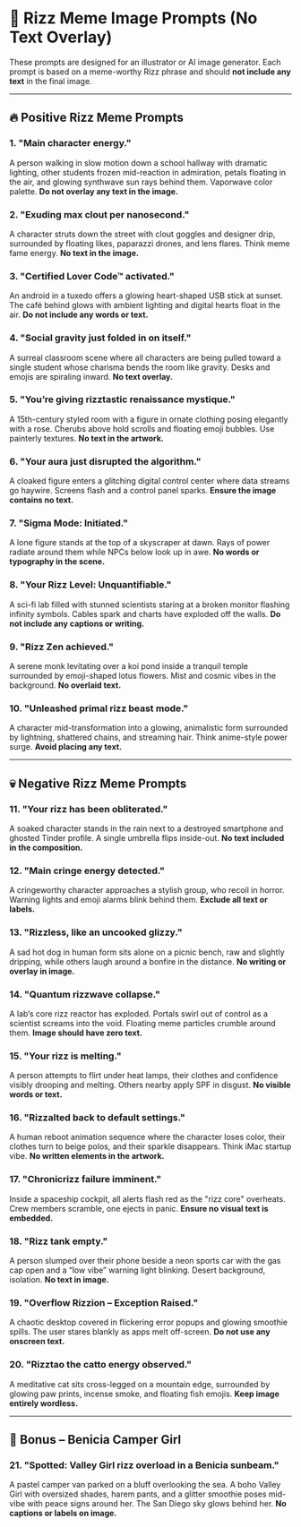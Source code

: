 
# 🎨 Rizz Meme Image Prompts (No Text Overlay)

These prompts are designed for an illustrator or AI image generator. Each prompt is based on a meme-worthy Rizz phrase and should **not include any text** in the final image.

---

## 🔥 Positive Rizz Meme Prompts

### 1. "Main character energy."
A person walking in slow motion down a school hallway with dramatic lighting, other students frozen mid-reaction in admiration, petals floating in the air, and glowing synthwave sun rays behind them. Vaporwave color palette. **Do not overlay any text in the image.**

### 2. "Exuding max clout per nanosecond."
A character struts down the street with clout goggles and designer drip, surrounded by floating likes, paparazzi drones, and lens flares. Think meme fame energy. **No text in the image.**

### 3. "Certified Lover Code™ activated."
An android in a tuxedo offers a glowing heart-shaped USB stick at sunset. The café behind glows with ambient lighting and digital hearts float in the air. **Do not include any words or text.**

### 4. "Social gravity just folded in on itself."
A surreal classroom scene where all characters are being pulled toward a single student whose charisma bends the room like gravity. Desks and emojis are spiraling inward. **No text overlay.**

### 5. "You’re giving rizztastic renaissance mystique."
A 15th-century styled room with a figure in ornate clothing posing elegantly with a rose. Cherubs above hold scrolls and floating emoji bubbles. Use painterly textures. **No text in the artwork.**

### 6. "Your aura just disrupted the algorithm."
A cloaked figure enters a glitching digital control center where data streams go haywire. Screens flash and a control panel sparks. **Ensure the image contains no text.**

### 7. "Sigma Mode: Initiated."
A lone figure stands at the top of a skyscraper at dawn. Rays of power radiate around them while NPCs below look up in awe. **No words or typography in the scene.**

### 8. "Your Rizz Level: Unquantifiable."
A sci-fi lab filled with stunned scientists staring at a broken monitor flashing infinity symbols. Cables spark and charts have exploded off the walls. **Do not include any captions or writing.**

### 9. "Rizz Zen achieved."
A serene monk levitating over a koi pond inside a tranquil temple surrounded by emoji-shaped lotus flowers. Mist and cosmic vibes in the background. **No overlaid text.**

### 10. "Unleashed primal rizz beast mode."
A character mid-transformation into a glowing, animalistic form surrounded by lightning, shattered chains, and streaming hair. Think anime-style power surge. **Avoid placing any text.**

---

## 💀 Negative Rizz Meme Prompts

### 11. "Your rizz has been obliterated."
A soaked character stands in the rain next to a destroyed smartphone and ghosted Tinder profile. A single umbrella flips inside-out. **No text included in the composition.**

### 12. "Main cringe energy detected."
A cringeworthy character approaches a stylish group, who recoil in horror. Warning lights and emoji alarms blink behind them. **Exclude all text or labels.**

### 13. "Rizzless, like an uncooked glizzy."
A sad hot dog in human form sits alone on a picnic bench, raw and slightly dripping, while others laugh around a bonfire in the distance. **No writing or overlay in image.**

### 14. "Quantum rizzwave collapse."
A lab’s core rizz reactor has exploded. Portals swirl out of control as a scientist screams into the void. Floating meme particles crumble around them. **Image should have zero text.**

### 15. "Your rizz is melting."
A person attempts to flirt under heat lamps, their clothes and confidence visibly drooping and melting. Others nearby apply SPF in disgust. **No visible words or text.**

### 16. "Rizzalted back to default settings."
A human reboot animation sequence where the character loses color, their clothes turn to beige polos, and their sparkle disappears. Think iMac startup vibe. **No written elements in the artwork.**

### 17. "Chronicrizz failure imminent."
Inside a spaceship cockpit, all alerts flash red as the "rizz core" overheats. Crew members scramble, one ejects in panic. **Ensure no visual text is embedded.**

### 18. "Rizz tank empty."
A person slumped over their phone beside a neon sports car with the gas cap open and a “low vibe” warning light blinking. Desert background, isolation. **No text in image.**

### 19. "Overflow Rizzion – Exception Raised."
A chaotic desktop covered in flickering error popups and glowing smoothie spills. The user stares blankly as apps melt off-screen. **Do not use any onscreen text.**

### 20. "Rizztao the catto energy observed."
A meditative cat sits cross-legged on a mountain edge, surrounded by glowing paw prints, incense smoke, and floating fish emojis. **Keep image entirely wordless.**

---

## 🌸 Bonus – Benicia Camper Girl

### 21. "Spotted: Valley Girl rizz overload in a Benicia sunbeam."
A pastel camper van parked on a bluff overlooking the sea. A boho Valley Girl with oversized shades, harem pants, and a glitter smoothie poses mid-vibe with peace signs around her. The San Diego sky glows behind her. **No captions or labels on image.**
